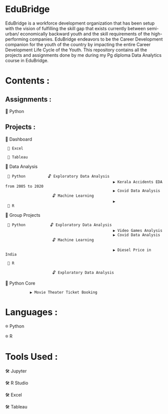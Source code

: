 # EduBridge
EduBridge is a workforce development organization that has been setup with the vision of fulfilling the skill gap that exists currently between semi-urban/ economically backward youth and the skill requirements of the high-performing companies. EduBridge endeavors to be the Career Development companion for the youth of the country by impacting the entire Career Development Life Cycle of the Youth.
This repository contains all the projects and assignments done by me during my Pg diploma Data Analytics course in EduBridge.

# Contents :

## Assignments :

  🔅 Python
  
## Projects :
  🔆 Dashboard
  
     📁 Excel
               
     📁 Tableau
  
  🔆 Data Analysis
  
     📁 Python          🔓 Exploratory Data Analysis
                                                    ▶ Kerala Accidents EDA from 2005 to 2020
                                                    ▶ Covid Data Analysis
                         🔓 Machine Learning
                                                    ▶            
     📁 R
  
  🔆 Group Projects
  
     📁 Python           🔓 Exploratory Data Analysis
                                                    ▶ Video Games Analysis
                                                    ▶ Covid Data Analysis
                         🔓 Machine Learning
                                 
                                                    ▶ Diesel Price in India
               
     📁 R   
               
                         🔓 Exploratory Data Analysis
  
  🔆 Python Core
               
               ▶ Movie Theater Ticket Booking
                
  
  
# Languages :

  🔯 Python
  
  🔯 R
  
# Tools Used :

  🛠 Jupyter
  
  🛠 R Studio
  
  🛠 Excel
  
  🛠 Tableau 
            
